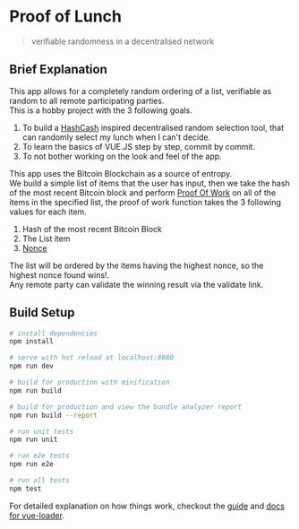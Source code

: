 # Proof of Lunch  

> verifiable randomness in a decentralised network  

## Brief Explanation
This app allows for a completely random ordering of a list, verifiable as random to all remote participating parties.  
This is a hobby project with the 3 following goals. 
1. To build a [HashCash](https://en.wikipedia.org/wiki/Hashcash) inspired decentralised random selection tool, that can randomly select my lunch when I can't decide.
2. To learn the basics of VUE.JS step by step, commit by commit.
3. To not bother working on the look and feel of the app.   
  
This app uses the Bitcoin Blockchain as a source of entropy.  
We build a simple list of items that the user has input, then we take the hash of the most recent Bitcoin block and perform [Proof Of Work](https://en.wikipedia.org/wiki/Proof-of-work_system) on all of the items in the specified list, the proof of work function takes the 3 following values for each item.  
1. Hash of the most recent Bitcoin Block
2. The List item
3. [Nonce](https://en.wikipedia.org/wiki/Cryptographic_nonce)  

The list will be ordered by the items having the highest nonce, so the highest nonce found wins!.  
Any remote party can validate the winning result via the validate link.  

## Build Setup

``` bash
# install dependencies
npm install

# serve with hot reload at localhost:8080
npm run dev

# build for production with minification
npm run build

# build for production and view the bundle analyzer report
npm run build --report

# run unit tests
npm run unit

# run e2e tests
npm run e2e

# run all tests
npm test
```

For detailed explanation on how things work, checkout the [guide](http://vuejs-templates.github.io/webpack/) and [docs for vue-loader](http://vuejs.github.io/vue-loader).
